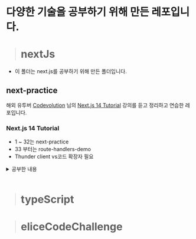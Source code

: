 # 다양한 기술을 공부하기 위해 만든 레포입니다.

> # nextJs

- 이 폴더는 next.js를 공부하기 위해 만든 폴더입니다.

## next-practice

해외 유투버 [Codevolution](https://www.youtube.com/@Codevolution)
님의 [Next.js 14 Tutorial](https://www.youtube.com/watch?v=ZjAqacIC_3c&list=PLC3y8-rFHvwjOKd6gdf4QtV1uYNiQnruI) 강의를 듣고 정리하고 연습한 레포입니다.

### Next.js 14 Tutorial

- 1 ~ 32는 next-practice
- 33 부터는 route-handlers-demo
- Thunder client vs코드 확장자 필요

<details>
<summary>공부한 내용</summary>

| 번호 | 강의 이름                                 | 공부한 날짜 | 시간  |
| ---- | ----------------------------------------- | ----------- | ----- |
| 1    | Introduction                              | 24.07.15    | 5:06  |
| 2    | Hello World                               | 24.07.15    | 3:21  |
| 3    | Project Structure                         | 24.07.15    | 5:47  |
| 4    | Before We Start                           | 24.07.15    | 2:06  |
| 5    | Routing                                   | 24.07.15    | 7:46  |
| 6    | Nested Routes                             | 24.07.15    | 3:51  |
| 7    | Dynamic Routes                            | 24.07.15    | 7:55  |
| 8    | Nested Dynamic Routes                     | 24.07.15    | 4:10  |
| 9    | Catch all Segments                        | 24.07.15    | 8:05  |
| 10   | Not Found Page                            | 24.07.15    | 4:25  |
| 11   | File Colocation                           | 24.07.15    | 3:50  |
| 12   | Private Folders                           | 24.07.15    | 2:52  |
| 13   | Route Groups                              | 24.07.15    | 5:36  |
| 14   | Layouts                                   | 24.07.16    | 5:54  |
| 15   | Nested Layouts                            | 24.07.16    | 4:03  |
| 16   | Route Group Layout                        | 24.07.16    | 2:54  |
| 17   | Routing Metadata                          | 24.07.16    | 8:13  |
| 18   | title Metadata                            | 24.07.16    | 4:20  |
| 19   | Link Component Navigation                 | 24.07.16    | 7:24  |
| 20   | Active Links                              | 24.07.16    | 5:28  |
| 21   | Navigating Programmatically               | 24.07.17    | 4:57  |
| 22   | Templates                                 | 24.07.17    | 4:47  |
| 23   | Loading UI                                | 24.07.17    | 3:13  |
| 24   | Error Handling                            | 24.07.17    | 6:49  |
| 25   | Recovering from Errors                    | 24.07.17    | 2:13  |
| 26   | Handling Errors in Nested Routes          | 24.07.17    | 2:44  |
| 27   | Handling Errors in Layouts                | 24.07.17    | 3:02  |
| 28   | Parallel Routes                           | 24.07.17    | 11:46 |
| 29   | Unmatched Routes                          | 24.07.18    | 9:07  |
| 30   | Conditional Routes                        | 24.07.18    | 3:48  |
| 31   | Intercepting Routes                       | 24.07.18    | 10:28 |
| 32   | Parallel Intercepting Routes              | 24.07.18    | 5:58  |
| 33   | Route Handlers                            | 24.07.18    | 7:02  |
| 34   | Handling GET Request                      | 24.07.18    | 4:14  |
| 35   | Handling POST Request                     | 24.07.20    | 4:23  |
| 36   | Dynamic Route Handlers                    | 24.07.20    | 4:44  |
| 37   | Handling PATCH Request                    | 24.07.20    | 4:08  |
| 38   | Handling DELETE Request                   | 24.07.20    | 3:17  |
| 39   | URL Query Parameters                      | 24.07.20    | 3:48  |
| 40   | Redirects in Route Handlers               | 24.07.20    | 2:50  |
| 41   | Headers in Route Handlers                 | 24.07.20    | 6:31  |
| 42   | Cookies in Route Handlers                 | 24.07.20    | 4:03  |
| 43   | Caching in Route Handlers                 | 24.07.20    | 4:10  |
| 44   | Middleware                                | 24.07.21    | 8:23  |
| 45   | Rendering                                 |             | 1:32  |
| 46   | Client-side Rendering (CSR)               |             | 3:23  |
| 47   | Server-side Rendering (SSR)               |             | 6:07  |
| 48   | Suspense for SSR                          |             | 7:49  |
| 49   | React Server Components (RSC)             |             | 9:01  |
| 50   | Server and Client Components              |             | 8:21  |
| 51   | RSC Rendering Lifecycle                   |             | 3:56  |
| 52   | Static Rendering                          |             | 13:45 |
| 53   | Dynamic Rendering                         |             | 5:32  |
| 54   | Streaming                                 |             | 4:22  |
| 55   | Server and Client Composition Patterns    |             | 1:11  |
| 56   | Server-only Code                          |             | 7:29  |
| 57   | Third Party Packages                      |             | 5:30  |
| 58   | Context Providers                         |             | 6:08  |
| 59   | Client-only Code                          |             | 4:34  |
| 60   | Client Component Placement                |             | 6:35  |
| 61   | Interleaving Server and Client Components |             | 9:47  |
| 62   | Data Fetching                             |             | 2:12  |
| 63   | Fetching Data with Server Components      |             | 4:41  |
| 64   | Loading and Error States                  |             | 3:20  |
| 65   | JSON Server Setup                         |             | 3:26  |
| 66   | Caching Data                              |             | 4:43  |
| 67   | Data Cache                                |             | 4:34  |
| 68   | Opting Out of Caching                     |             | 8:04  |
| 69   | Request Memoization                       |             | 5:49  |
| 70   | Time based Data Revalidation              |             | 5:27  |
| 71   | Client-side Data Fetching                 |             | 2:17  |

</details>
<br>

> # typeScript

> # eliceCodeChallenge
